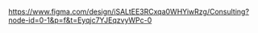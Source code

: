 
https://www.figma.com/design/iSALtEE3RCxqa0WHYiwRzg/Consulting?node-id=0-1&p=f&t=Eyqjc7YJEqzvyWPc-0